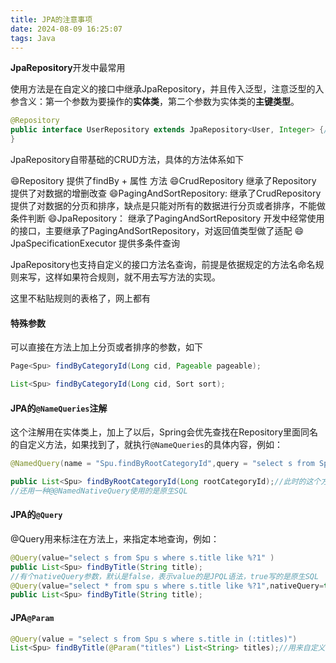 ```yaml
---
title: JPA的注意事项
date: 2024-08-09 16:25:07
tags: Java
---
```


**JpaRepository**开发中最常用

使用方法是在自定义的接口中继承JpaRepository，并且传入泛型，注意泛型的入参含义：第一个参数为要操作的**实体类**，第二个参数为实体类的**主键类型**。

```Java
@Repository
public interface UserRepository extends JpaRepository<User, Integer> {//实体类为User，主键ID为整型
}
```

JpaRepository自带基础的CRUD方法，具体的方法体系如下

:smile:Repository
提供了findBy + 属性 方法
		:smile:CrudRepository
		继承了Repository 提供了对数据的增删改查
			:smile:PagingAndSortRepository:
			继承了CrudRepository 提供了对数据的分页和排序，缺点是只能对所有的数据进行分页或者排序，不能做条件判断
				:smile:JpaRepository： 继承了PagingAndSortRepository
				开发中经常使用的接口，主要继承了PagingAndSortRepository，对返回值类型做了适配
:smile:JpaSpecificationExecutor
提供多条件查询

JpaRepository也支持自定义的接口方法名查询，前提是依据规定的方法名命名规则来写，这样如果符合规则，就不用去写方法的实现。

这里不粘贴规则的表格了，网上都有

#### 特殊参数

可以直接在方法上加上分页或者排序的参数，如下

```java
Page<Spu> findByCategoryId(Long cid, Pageable pageable);

List<Spu> findByCategoryId(Long cid, Sort sort);
```

#### JPA的`@NameQueries`注解

这个注解用在实体类上，加上了以后，Spring会优先查找在Repository里面同名的自定义方法，如果找到了，就执行`@NameQueries`的具体内容，例如：

```java
@NamedQuery(name = "Spu.findByRootCategoryId",query = "select s from Spu s where s.rootCategoryId >= ?1")
```

```java
public List<Spu> findByRootCategoryId(Long rootCategoryId);//此时的这个方法会执行上面注解的JPQL语句，而不走jpa的语法
//还用一种@@NamedNativeQuery使用的是原生SQL
```

#### JPA的`@Query`

@Query用来标注在方法上，来指定本地查询，例如：

```java
@Query(value="select s from Spu s where s.title like %?1" )
public List<Spu> findByTitle(String title);
//有个nativeQuery参数，默认是false，表示value的是JPQL语法，true写的是原生SQL
@Query(value="select * from spu s where s.title like %?1",nativeQuery=true )
public List<Spu> findByTitle(String title);
```

#### JPA`@Param`

```java
@Query(value = "select s from Spu s where s.title in (:titles)")
List<Spu> findByTitle(@Param("titles") List<String> titles);//用来自定义命名参数的名字，供上面的@Query使用
```

